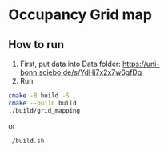 # Occupancy Grid map

## How to run  

1. First, put data into Data folder:
<https://uni-bonn.sciebo.de/s/YdHj7x2x7w6gfDq>
2. Run

```bash
cmake -B build -S .
cmake --build build 
./build/grid_mapping
```

or

```bash
./build.sh  
```
